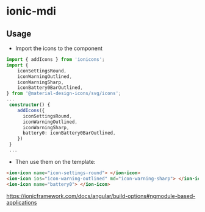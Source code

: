 # ionic-mdi

<!-- TODO: mention: -->
<!-- https://fonts.google.com/icons?icon.set=Material+Icons
https://github.com/marella/material-design-icons -->

## Usage

- Import the icons to the component

```typescript
import { addIcons } from 'ionicons';
import {
    iconSettingsRound,
    iconWarningOutlined,
    iconWarningSharp,
    iconBattery0BarOutlined,
} from '@material-design-icons/svg/icons';
...
 constructor() {
    addIcons({
      iconSettingsRound,
      iconWarningOutlined,
      iconWarningSharp,
      battery0: iconBattery0BarOutlined,
    })
 }
 ...
```

- Then use them on the template:

```html
<ion-icon name="icon-settings-round"> </ion-icon>
<ion-icon ios="icon-warning-outlined" md="icon-warning-sharp"> </ion-icon>
<ion-icon name="battery0"> </ion-icon>
```

https://ionicframework.com/docs/angular/build-options#ngmodule-based-applications
